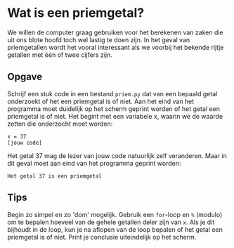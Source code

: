 # Wat is een priemgetal?

We willen de computer graag gebruiken voor het berekenen van zaken die uit ons blote hoofd toch wel lastig te doen zijn. In het geval van priemgetallen wordt het vooral interessant als we voorbij het bekende rijtje getallen met één of twee cijfers zijn.

## Opgave

Schrijf een stuk code in een bestand `priem.py` dat van een bepaald getal onderzoekt of het een priemgetal is of niet. Aan het eind van het programma moet duidelijk op het scherm geprint worden of het getal een priemgetal is of niet. Het begint met een variabele x, waarin we de waarde zetten die onderzocht moet worden:

  	x = 37
	[jouw code]

Het getal 37 mag de lezer van jouw code natuurlijk zelf veranderen. Maar in dit geval moet aan eind van het programma geprint worden:

  	Het getal 37 is een priemgetal 

## Tips

Begin zo simpel en zo 'dom' mogelijk. Gebruik een `for`-loop en `%` (modulo) om te bepalen hoeveel van de gehele getallen deler zijn van `x`. Als je dit bijhoudt in de loop, kun je na aflopen van de loop bepalen of het getal een priemgetal is of niet. Print je conclusie uiteindelijk op het scherm.
